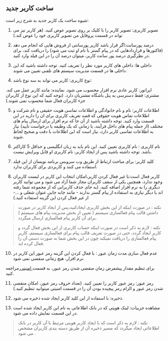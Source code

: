 ﻿## ساخت کاربر جدید 

شیوه ساخت یک کاربر جدید به شرح زیر است:


1. تصویر کاربری: تصویر کاربر را با کلیک بر روی تصویر عوض کنید. (هر کاربر نیز می تواند در قسمت پروفایل من تصویر کاربری خود را عوض کند.)

2. درصد پورسانت:اگر قرار باشد کاربر پورسانتی از فروش هایی که انجام می دهد (فاکتورها و قراردادهایی که در پیام گستر با نام او ثبت می شود) را دریافت کند، برای در نظرگیری درصد پور سانت کاربر، میتوان درصد آن را در این فیلد وارد کنید.

3. داخلی ها: داخلی های کاربر مورد نظر را تعریف کنید. توجه داشته باشید که این داخلی ها در قسمت مدیریت سیستم های تلفنی تعیین می شوند.

4. نوع کاربری: کاربر می تواند به سه نوع باشد:

اپراتور: کاربر عادی نرم افزار محسوب می شود.
نماینده: مانند کاربر عمل می کند.
مشتری: فقط دسترسی به پنل باشگاه مشتریان دارد. (توجه کنید که این نوع از کاربران جزء کاربران فعال شما محسوب نمی شوند.)

5. اطلاعات کاربر: نام و نام خانوادگی و اطلاعات تماسی هویت حقیقی و نام شرکت و اطلاعات تماس هویت حقوقی  که قصد تعریف کاربری برای ان را دارید در این قسمت وارد کنید. توجه داشته باشید از آن جا که نرم افزار برای ارسال پیام های مختلف (از جمله پیام های داخل فرآیند، یا زمانی که یک وظیفه یا درخواست تایید) نیاز به اطلاعات تماسی کاربر دارد، نیاز است که این اطلاعات با دقت و صحیح لحاظ شوند.

6. نام کاربری : نام کاربری تعیین کنید. این نام باید به زبان انگلیسی و حداقل 5 کاراکتر باشد. توجه داشته باشید پس از ایجاد کاربر، نام کاربری او قابل ویرایش نیست.

7. کلید کاربر: برای مباحث ارتباط از طریق وب سرویس برنامه نویسان از این فیلد استفاده می کنند و کاربردی برای کاربران ندارد.

8. کاربر فعال است:با غیر فعال کردن کاربر،امکان انتخاب این کاربر در لیست کاربران وجود ندارد، همچنین یکی از سقف کاربران مجاز شما آزاد می شود و می توانید کاربر دیگری را به نرم افزار اضافه کنید. (به جای حذف کاربرانی که از مجموعه شما رفته اند یا دیگر نیازی به استفاده از پیام گستر ندارند - مانند جابه جایی عنوان شغلی و ...- از غیر فعال کردن این گزینه استفاده کنید.)

> نکته : در صورت اینکه از این بخش کاربری ایجادکنید،پس از ایجاد کاربر در صورت داشتن قالب پیام فعالسازی سیستم ( تعیین از بخش مدیریت پیام های سیستم ) برای آن کاربر پیام فعالسازی ارسال میگردد.

> نکته : لازم به ذکر است در صورت اینکه حساب کاربری از این بخش فعال گردد و کاربر ایجاد گردد، حتی در صورت تعریف قالب پیام برای فعالسازی سیستم، کاربر پیام فعالسازی را دریافت نمیکند چون در این بخش شما به صورت دستی آن را فعال کرده اید.

10. عدم فعال سازی مدت زمان عبور : با فعال کردن این گزینه رمز عبور این کاربر در نرم افزار، هیچ زمانی منقضی نمی شود.

برای تنظیم مقدار پیشفرض زمان  منقضی شدن رمز عبور، به قسمت<a href="file%3A%2F%2F%2FC%3A%5CUsers%5CH.abasi%5CDesktop%5Chelp%5Cmd%20help%5CSettings%5CGeneral-settings%5Csecurity%5Csecurity.md" target="_blank"> امنیتی </a>مراجعه کنید.

11. رمز عبور: رمز عبور کاربر را تعیین کنید. (تعداد حروف رمز عبور، امکان منقضی شدن رمز عبور و الزام رمز پیچیده بودن آن را در قسمت امنیتی میتوانید تنظیم کنید.)

12. ذخیره: با استفاده از این کلید کاربر ایجاد شده ذخیره می شود.

13. مشاهده جزییات: لینک هویتی که در بانک اطلاعاتی به نام این کاربر ایجاد شده است در این قسمت نمایش داده می شود.

> نکته : لازم به ذکر است که با ایجاد کاربر هویتی مرتبط با آن کاربر در بانک اطلاعاتی ایجاد میگردد که مسیر ذخیره آن از طریق دسته بندی کاربران مشخص می شود .  

